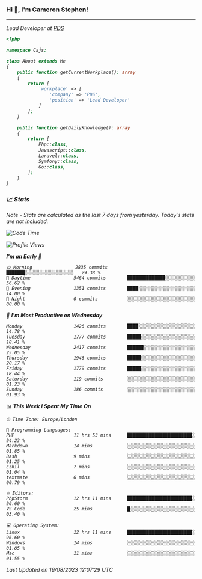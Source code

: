### Hi 👋, I'm Cameron Stephen!
<hr>
<p><em>Lead Developer at <a href="https://prindatasolutions.co.uk">PDS</a></p>


```php
<?php

namespace Cajs;

class About extends Me
{
    public function getCurrentWorkplace(): array
    {
        return [
            'workplace' => [
                'company' => 'PDS',
                'position' => 'Lead Developer'
            ]
        ];
    }

    public function getDailyKnowledge(): array
    {
        return [
            Php::class,
            Javascript::class,
            Laravel::class,
            Symfony::class,
            Go::class,
        ];
    }
}
```

### 📈 Stats
<p><em>Note - Stats are calculated as the last 7 days from yesterday. Today's stats are not included.</em></p>


<!--START_SECTION:waka-->
![Code Time](http://img.shields.io/badge/Code%20Time-3%2C504%20hrs%2024%20mins-blue)

![Profile Views](http://img.shields.io/badge/Profile%20Views-0-blue)

**I'm an Early 🐤** 

```text
🌞 Morning                2835 commits        ███████░░░░░░░░░░░░░░░░░░   29.38 % 
🌆 Daytime                5464 commits        ██████████████░░░░░░░░░░░   56.62 % 
🌃 Evening                1351 commits        ████░░░░░░░░░░░░░░░░░░░░░   14.00 % 
🌙 Night                  0 commits           ░░░░░░░░░░░░░░░░░░░░░░░░░   00.00 % 
```
📅 **I'm Most Productive on Wednesday** 

```text
Monday                   1426 commits        ████░░░░░░░░░░░░░░░░░░░░░   14.78 % 
Tuesday                  1777 commits        █████░░░░░░░░░░░░░░░░░░░░   18.41 % 
Wednesday                2417 commits        ██████░░░░░░░░░░░░░░░░░░░   25.05 % 
Thursday                 1946 commits        █████░░░░░░░░░░░░░░░░░░░░   20.17 % 
Friday                   1779 commits        █████░░░░░░░░░░░░░░░░░░░░   18.44 % 
Saturday                 119 commits         ░░░░░░░░░░░░░░░░░░░░░░░░░   01.23 % 
Sunday                   186 commits         ░░░░░░░░░░░░░░░░░░░░░░░░░   01.93 % 
```


📊 **This Week I Spent My Time On** 

```text
🕑︎ Time Zone: Europe/London

💬 Programming Languages: 
PHP                      11 hrs 53 mins      ████████████████████████░   94.23 % 
Markdown                 14 mins             ░░░░░░░░░░░░░░░░░░░░░░░░░   01.85 % 
Bash                     9 mins              ░░░░░░░░░░░░░░░░░░░░░░░░░   01.25 % 
Ezhil                    7 mins              ░░░░░░░░░░░░░░░░░░░░░░░░░   01.04 % 
textmate                 6 mins              ░░░░░░░░░░░░░░░░░░░░░░░░░   00.79 % 

🔥 Editors: 
PhpStorm                 12 hrs 11 mins      ████████████████████████░   96.60 % 
VS Code                  25 mins             █░░░░░░░░░░░░░░░░░░░░░░░░   03.40 % 

💻 Operating System: 
Linux                    12 hrs 11 mins      ████████████████████████░   96.60 % 
Windows                  14 mins             ░░░░░░░░░░░░░░░░░░░░░░░░░   01.85 % 
Mac                      11 mins             ░░░░░░░░░░░░░░░░░░░░░░░░░   01.55 % 
```


 Last Updated on 19/08/2023 12:07:29 UTC
<!--END_SECTION:waka-->
